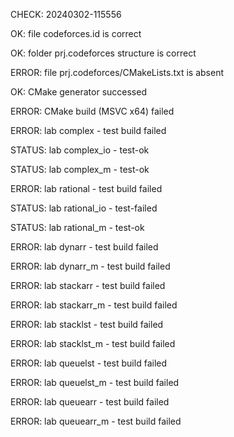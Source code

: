 CHECK: 20240302-115556
OK: file codeforces.id is correct
OK: folder prj.codeforces structure is correct
ERROR: file prj.codeforces/CMakeLists.txt is absent
OK: CMake generator successed
ERROR: CMake build (MSVC x64) failed
ERROR: lab complex - test build failed
STATUS: lab complex_io - test-ok
STATUS: lab complex_m - test-ok
ERROR: lab rational - test build failed
STATUS: lab rational_io - test-failed
STATUS: lab rational_m - test-ok
ERROR: lab dynarr - test build failed
ERROR: lab dynarr_m - test build failed
ERROR: lab stackarr - test build failed
ERROR: lab stackarr_m - test build failed
ERROR: lab stacklst - test build failed
ERROR: lab stacklst_m - test build failed
ERROR: lab queuelst - test build failed
ERROR: lab queuelst_m - test build failed
ERROR: lab queuearr - test build failed
ERROR: lab queuearr_m - test build failed
